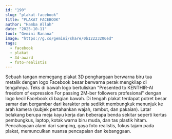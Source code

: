```yaml
---
id: "190"
slug: "plakat-facebook"
title: "PLAKAT FACEBOOK"
author: "Hamba Allah"
date: "2025-10-11"
tool: "Gemini Banana"
image: "https://g.co/gemini/share/0b12223206ed"
tags:
  - facebook
  - plakat
  - 3d-award
  - foto-realistis
---
```


Sebuah tangan memegang plakat 3D penghargaan berwarna biru tua metalik dengan logo Facebook besar berwarna perak mengkilap di tengahnya. Teks di bawah logo bertuliskan "Presented to KENTHIR-AI freedom of expression For passing 2M-ber followers profesional" dengan logo kecil Facebook di bagian bawah. Di tengah plakat terdapat potret besar samar dan bergambar dari karakter pria sedikit membungkuk menunjuk ke arah kamera (subjek pertahankan wajah, rambut, dan pakaian). Latar belakang berupa meja kayu kerja dan beberapa benda sekitar seperti kertas pembungkus, laptop, kotak warna biru muda, dan tas plastik hitam. Pencahayaan alami dari samping, gaya foto realistis, fokus tajam pada plakat, memunculkan nuansa pencapaian dan kebanggaan.
